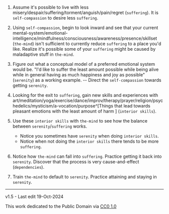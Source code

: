 ﻿1. Assume it's possible to live with less misery/despair/suffering/torment/anguish/pain/regret (`suffering`). It is `self-compassion` to desire less `suffering`.
 
2.  Using `self-compassion`, begin to look inward and see that your current mental-system/emotional-intelligence/mindfulness/consciousness/awareness/presence/skillset (`the-mind`)  isn't sufficient to currently reduce `suffering` to a place you'd like. Realize it's possible some of your `suffering` might be caused by maladaptive stuff in `the-mind`.

3.  Figure out what a conceptual model of a preferred emotional system would be. "I'd like to suffer the least amount possible while being alive while in general having as much happiness and joy as possible" (`serenity`) as a working example. -- Direct the `self-compassion` towards getting `serenity`.

4.  Looking for the exit to `suffering`, gain new skills and experiences with art/meditation/yoga/exercise/dance/improv/therapy/prayer/religion/psychedelics/mysticism/a-vocation/purpose^[Things that lead towards pleasant emotions with the least amount of harm ] (`interior skills`). 

6.  Use these `interior skills` with `the-mind` to see how the balance between `serenity`/`suffering` works. 
	- Notice you sometimes have `serenity` when doing `interior skills`.
	- Notice when not doing the `interior skills` there tends to be more `suffering`.

7. Notice how `the-mind` can fall into `suffering`. Practice getting it back into `serenity`. Discover that the process is very cause-and-effect (`dependencies`).

8. Train `the-mind` to default to  `serenity`. Practice attaining and staying in `serenity`.

-----------------------

v1.5 - Last edit 19-Oct-2024

This work dedicated to the Public Domain via [CC0 1.0](https://creativecommons.org/publicdomain/zero/1.0/)
